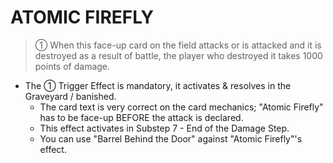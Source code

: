 # ATOMIC FIREFLY

> ① When this face-up card on the field attacks or is attacked and it is destroyed as a result of battle, the player who destroyed it takes 1000 points of damage.

*   The ① Trigger Effect is mandatory, it activates & resolves in the Graveyard / banished.
    *   The card text is very correct on the card mechanics; "Atomic Firefly" has to be face-up BEFORE the attack is declared.
    *   This effect activates in Substep 7 - End of the Damage Step.
    *   You can use "Barrel Behind the Door" against "Atomic Firefly"'s effect.
